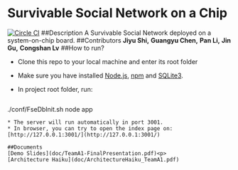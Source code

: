 # Survivable Social Network on a Chip
[![Circle CI](https://circleci.com/gh/cmusv-fse/S16-A1-SSNoC.svg?style=svg&circle-token=6ed87de446f9e2d41244cdf91fd8ef440d2cca61)](https://circleci.com/gh/cmusv-fse/S16-A1-SSNoC)
##Description
A Survivable Social Network deployed on a system­-on­-chip board.
##Contributors
**Jiyu Shi,** **Guangyu Chen,** **Pan Li,** **Jin  Gu,** **Congshan Lv**
##How to run?
* Clone this repo to your local machine and enter its root folder
* Make sure you have installed [Node.js](https://nodejs.org), [npm](https://www.npmjs.com) and [SQLite3](https://www.sqlite.org/).
* In project root folder, run:

	``` bash
./conf/FseDbInit.sh
node app
```
* The server will run automatically in port 3001.
* In browser, you can try to open the index page on:
[http://127.0.0.1:3001/](http://127.0.0.1:3001/)

##Documents
[Demo Slides](doc/TeamA1-FinalPresentation.pdf)<p>
[Architecture Haiku](doc/ArchitectureHaiku_TeamA1.pdf)